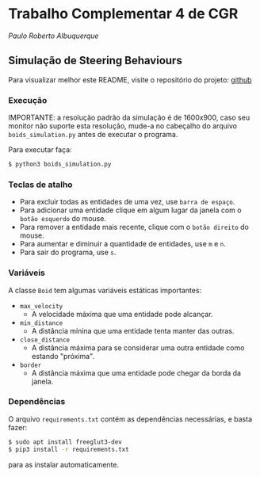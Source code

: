 # Trabalho Complementar 4 de CGR
  *Paulo Roberto Albuquerque*
## Simulação de Steering Behaviours

Para visualizar melhor este README, visite o repositório do projeto: [github](https://github.com/paulora2405/udesc/tree/master/cgr/TC4)

### Execução

IMPORTANTE: a resolução padrão da simulação é de 1600x900, caso seu monitor não suporte esta resolução, mude-a no cabeçalho do arquivo `boids_simulation.py` antes de executar o programa.

Para executar faça:
```sh
$ python3 boids_simulation.py
```

### Teclas de atalho

- Para excluir todas as entidades de uma vez, use `barra de espaço`.
- Para adicionar uma entidade clique em algum lugar da janela com o `botão esquerdo` do mouse.
- Para remover a entidade mais recente, clique com o `botão direito` do mouse.
- Para aumentar e diminuir a quantidade de entidades, use `m` e `n`.
- Para sair do programa, use `s`.

### Variáveis

A classe `Boid` tem algumas variáveis estáticas importantes:
- `max_velocity`
  - A velocidade máxima que uma entidade pode alcançar.
- `min_distance`
  - A distância mínina que uma entidade tenta manter das outras.
- `close_distance`
  - A distância máxima para se considerar uma outra entidade como estando "próxima".
- `border`
  - A distância máxima que uma entidade pode chegar da borda da janela.

### Dependências

O arquivo `requirements.txt` contém as dependências necessárias, e basta fazer:

```sh
$ sudo apt install freeglut3-dev
$ pip3 install -r requirements.txt
```
para as instalar automaticamente.
